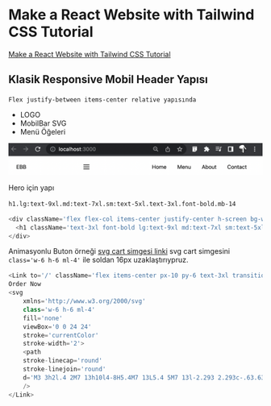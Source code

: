 # Make a React Website with Tailwind CSS Tutorial

[Make a React Website with Tailwind CSS Tutorial](https://www.youtube.com/watch?v=gOQ31Kc8H5E)

## Klasik Responsive Mobil Header Yapısı

`Flex justify-between items-center relative yapısında`

- LOGO
- MobilBar SVG
- Menü Öğeleri

<img src='2022-06-12-00-40-22.png' alt='menü' width='600px'>

Hero için yapı

`h1.lg:text-9xl.md:text-7xl.sm:text-5xl.text-3xl.font-bold.mb-14`

```js script
<div className='flex flex-col items-center justify-center h-screen bg-white'>
  <h1 className='text-3xl font-bold lg:text-9xl md:text-7xl sm:text-5xl mb-14'>Hero</h1>
</div>
```

Animasyonlu Buton örneği
[svg cart simgesi linki](https://heroicons.com/)
svg cart simgesini `class='w-6 h-6 ml-4'` ile soldan 16px uzaklaştırıypruz.

```js script
<Link to='/' className='flex items-center px-10 py-6 text-3xl transition duration-300 ease-in-out bg-yellow-500 rounded-full hover:bg-yellow-300 animate-bounce'>
Order Now
<svg
    xmlns='http://www.w3.org/2000/svg'
    class='w-6 h-6 ml-4'
    fill='none'
    viewBox='0 0 24 24'
    stroke='currentColor'
    stroke-width='2'>
    <path
    stroke-linecap='round'
    stroke-linejoin='round'
    d='M3 3h2l.4 2M7 13h10l4-8H5.4M7 13L5.4 5M7 13l-2.293 2.293c-.63.63-.184 1.707.707 1.707H17m0 0a2 2 0 100 4 2 2 0 000-4zm-8 2a2 2 0 11-4 0 2 2 0 014 0z'
    />
</Link>
```
